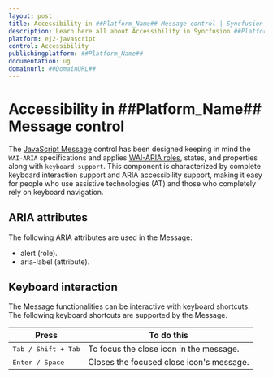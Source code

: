 ```yaml
---
layout: post
title: Accessibility in ##Platform_Name## Message control | Syncfusion
description: Learn here all about Accessibility in Syncfusion ##Platform_Name## Message control of Syncfusion Essential JS 2 and more.
platform: ej2-javascript
control: Accessibility 
publishingplatform: ##Platform_Name##
documentation: ug
domainurl: ##DomainURL##
---
```


# Accessibility in ##Platform_Name## Message control

The [JavaScript Message](https://www.syncfusion.com/javascript-ui-controls/js-message) control has been designed keeping in mind the `WAI-ARIA` specifications and applies [WAI-ARIA roles](https://www.w3.org/WAI/ARIA/apg/patterns/alert/), states, and properties along with `keyboard support`. This component is characterized by complete keyboard interaction support and ARIA accessibility support, making it easy for people who use assistive technologies (AT) and those who completely rely on keyboard navigation.

## ARIA attributes

The following ARIA attributes are used in the Message:
* alert (role).
* aria-label (attribute).

## Keyboard interaction

The Message functionalities can be interactive with keyboard shortcuts. The following keyboard shortcuts are supported by the Message.

| **Press** | **To do this** |
| --- | --- |
| <kbd>Tab / Shift + Tab</kbd> | To focus the close icon in the message. |
| <kbd>Enter / Space</kbd> | Closes the focused close icon's message. |
